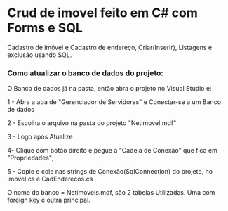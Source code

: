 # Crud de imovel feito em C# com Forms e SQL
Cadastro de imóvel e Cadastro de endereço, Criar(Inserir), Listagens e exclusão usando SQL.

### Como atualizar o banco de dados do projeto:
O Banco de dados já na pasta, então abra o projeto no Visual Studio e:

1 - Abra a aba de "Gerenciador de Servidores" e Conectar-se a um Banco de dados

2 - Escolha o arquivo na pasta do projeto "Netimovel.mdf"

3 - Logo após Atualize

4- Clique com botão direito e pegue a "Cadeia de Conexão" que fica em "Propriedades";

5 - Copie e cole nas strings de Conexão(SqlConnection) do projeto, no imovel.cs e CadEnderecos.cs

O nome do banco = Netimoveis.mdf, são 2 tabelas Utilizadas.  Uma com foreign key e outra principal.
